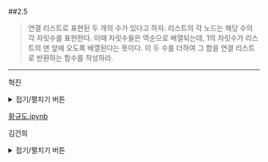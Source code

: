 ##2.5

>연결 리스트로 표현된 두 개의 수가 있다고 하자.
> 리스트의 각 노드는 해당 수의 각 자릿수를 표현한다.
> 이때 자릿수들은 역순으로 배열되는데, 1의 자릿수가 리스트의 맨 앞에 오도록 배열된다는 뜻이다.
> 이 두 수를 더하여 그 합을 연결 리스트로 반환하는 함수를 작성하라.

---

혁진

<details>
<summary>접기/펼치기 버튼</summary>

```java
import java.util.LinkedList;

public class Week2_5 {
    public static LinkedList<Integer> createLinkedList(int arr[]){
        LinkedList<Integer> list = new LinkedList();

        for(int atom : arr){
            list.add(atom);
        }

        return list;
    }

    public static int listToInteger(LinkedList<Integer> list){
        int dec = 1;
        int result = 0;
        for(int atom : list){
            result += atom * dec;
            dec *= 10;
        }
        return result;
    }

    public static void problem(LinkedList firstList, LinkedList secondList){
        LinkedList<Integer> resultList = new LinkedList();
        int firstNum, secondNum, resultNum;
        int dec = 10;
        firstNum = listToInteger(firstList);
        secondNum = listToInteger(secondList);

        resultNum = firstNum + secondNum;

        for(int i = 0 ; i < (int)(Math.log10(resultNum) + 1) ; i++){
            resultList.add((resultNum%dec)/(dec/10));
            resultNum -= resultNum%dec;
            dec *= 10;
        }
        System.out.println("First Number : " + firstNum);
        System.out.println("Second Number : " + secondNum);
        System.out.println("Result : " + resultList);
    }

    public static void main(String args[]){
        int[] firstNum, secondNum;
        LinkedList<Integer> firstList, secondList;
        firstNum = new int[]{7, 1, 6};
        secondNum = new int[]{5,9,2};

        firstList = createLinkedList(firstNum);
        secondList = createLinkedList(secondNum);

        problem(firstList, secondList);
    }
}
```

</details> 
    
[황규도.ipynb](https://github.com/Hamji/advanced-algorithm/blob/main/3%20week/2.5/hkd2-5.ipynb)      
    
    

김건희
<details>
<summary>접기/펼치기 버튼</summary>

![캡처](/image/김건희/add_linked_list.png)

leetcode에 비슷한 문제를 푼 적이 있는데 이때는 숫자 자리 수에 상관없이 계산이 완료되도록 보장되어야 했습니다.
링크드 리스트를 한자리 별로 계산해주고 숫자가 10을 넘어간다면 그 다음 노드에서 처리하도록 만들어 주었습니다.
    
``` c
    
 /**
 * Definition for singly-linked list.
 * struct ListNode {
 *     int val;
 *     struct ListNode *next;
 * };
 */


#include <math.h>
#include <stdio.h>
#include <stdlib.h>

// 맨처음 조건을 안보고 했다가 나중에 조건 보니까 숫자가 뭐가 들어오던지에 상관없이 다 되어야 하더라
// longlong 이런거 안된다.
// 그래서 역순으로 들어오니까 한자리씩 계산해주고 넣어주면 된다. 그럼 다시 역순으로 들어간다 
// 10이 넘어간다면 다음 숫자로 넘겨준다. 
struct ListNode* addTwoNumbers(struct ListNode* l1, struct ListNode* l2){
    struct ListNode* head = NULL;
    struct ListNode* tail = NULL;
    int c = 0;
    
    while (l1 != NULL || l2 != NULL || c != 0){
        // 리스트가 비어있지 않다면 값을 넣어주고 아니라면 0을 넣어준다. 
        c += l1 ? l1->val : 0;
        c += l2 ? l2->val : 0;
        
        // 임시 노드 생성
        struct ListNode *temp = (struct ListNode*) malloc(sizeof(struct ListNode));
        // 임시 노드에 값 넣기
        temp->val = c % 10;
        temp->next = NULL;

        // c 가 10이 넘는다면 다음으로 넘어감
        c /= 10;
        // tail head 설정
        head = !head ? temp : head;
        // null인데 -> 썻다간 터지니깐 조건 만들어준다.
        if (tail != NULL)
            tail->next = temp;
        //tail을 끝으로 이동
        tail = temp;
        if (l1 != NULL)
            l1 = l1->next;
        if (l2 != NULL)
            l2 = l2->next;
    }
    return head;
}
    
```

</details>

